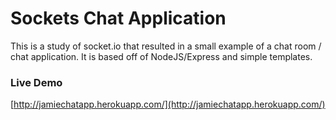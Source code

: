 # Sockets Chat Application

This is a study of socket.io that resulted in a small example of a chat room / chat application. It is based off of NodeJS/Express and simple templates.

### Live Demo
[http://jamiechatapp.herokuapp.com/](http://jamiechatapp.herokuapp.com/)
